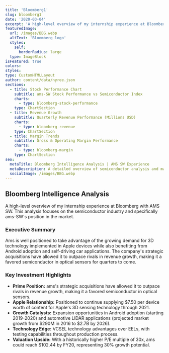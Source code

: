 ```yaml
---
title: 'Bloomberg1'
slug: bloomberg1
date: '2020-03-04'
excerpt: 'A high-level overview of my internship experience at Bloomberg with AMS SW.'
featuredImage:
  url: /images/BBG.webp
  altText: 'Bloomberg logo'
  styles:
    self:
      borderRadius: large
  type: ImageBlock
isFeatured: true
colors:
styles:
type: CustomHTMLLayout
author: content/data/nyree.json
sections:
  - title: Stock Performance Chart
    subtitle: ams-SW Stock Performance vs Semiconductor Index
    charts:
      - type: bloomberg-stock-performance
    type: ChartSection
  - title: Revenue Growth
    subtitle: Quarterly Revenue Performance (Millions USD)
    charts:
      - type: bloomberg-revenue
    type: ChartSection
  - title: Margin Trends
    subtitle: Gross & Operating Margin Performance
    charts:
      - type: bloomberg-margin
    type: ChartSection
seo:
  metaTitle: Bloomberg Intelligence Analysis | AMS SW Experience
  metaDescription: A detailed overview of semiconductor analysis and market research experience at Bloomberg Intelligence, focusing on AMS SW.
  socialImage: /images/BBG.webp
---
```


## Bloomberg Intelligence Analysis

A high-level overview of my internship experience at Bloomberg with AMS SW. This analysis focuses on the semiconductor industry and specifically ams-SW's position in the market.

### Executive Summary

Ams is well positioned to take advantage of the growing demand for 3D technology implemented in Apple devices while also benefiting from Android adoption and self-driving car applications. The company's strategic acquisitions have allowed it to outpace rivals in revenue growth, making it a favored semiconductor in optical sensors for quarters to come.

### Key Investment Highlights

- **Prime Position:** ams's strategic acquisitions have allowed it to outpace rivals in revenue growth, making it a favored semiconductor in optical sensors.
- **Apple Relationship:** Positioned to continue supplying $7.50 per device worth of content for Apple's 3D sensing technology through 2021.
- **Growth Catalysts:** Expansion opportunities in Android adoption (starting 2019-2020) and automotive LIDAR applications (projected market growth from $290M in 2016 to $2.7B by 2026).
- **Technology Edge:** VCSEL technology advantages over EELs, with testing capabilities throughout production process.
- **Valuation Upside:** With a historically higher P/E multiple of 30x, ams could reach $102.44 by FY20, representing 30% growth potential.
